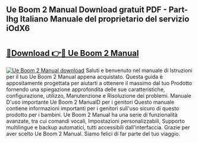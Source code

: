## Ue Boom 2 Manual Download gratuit PDF - Part-Ihg Italiano Manuale del proprietario del servizio iOdX6

# <h2><a href="http://dfgqzuo.blite.top/?on=Ue+Boom+2+Manual">🔗Download 👉🔴 Ue Boom 2 Manual</a></h2>

[![Ue Boom 2 Manual download](https://i.imgur.com/lujVjoI.png)](http://dfgqzuo.blite.top/?on=Ue+Boom+2+Manual)
Saluti e benvenuto nel manuale di Istruzioni per il tuo Ue Boom 2 Manual appena acquistato. Questa guida è appositamente progettata per aiutarti a ottenere il massimo dal tuo Prodotto fornendo una spiegazione approfondita delle sue caratteristiche, configurazione, utilizzo, Manutenzione e Risoluzione dei problemi. Manuale D'uso importante Ue Boom 2 ManualD per i genitori Questo manuale contiene informazioni importanti per i genitori sull'uso sicuro di questo prodotto per i bambini. Ue Boom 2 Manual ha una serie di funzionalità avanzate, tra cui comandi vocali, Impostazioni personalizzabili, Supporto multilingue e backup automatici, tutti accessibili dall'interfaccia. Grazie per aver scelto Ue Boom 2 Manual. Siamo felici di far parte del tuo viaggio.
